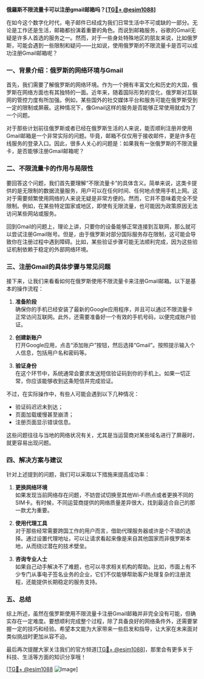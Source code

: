 **俄羅斯不限流量卡可以注册gmail邮箱吗？[[TG💪+ @esim1088](https://t.me/s/esim1088)]**

在如今这个数字化时代，电子邮件已经成为我们日常生活中不可或缺的一部分。无论是工作还是生活，邮箱都扮演着重要的角色。而说到邮箱服务，谷歌的Gmail无疑是许多人首选的服务之一。然而，对于一些身处特殊地区的朋友来说，比如俄罗斯，可能会遇到一些限制和疑问——比如说，使用俄罗斯的不限流量卡是否可以成功注册Gmail邮箱呢？

### 一、背景介绍：俄罗斯的网络环境与Gmail

首先，我们需要了解俄罗斯的网络环境。作为一个拥有丰富文化和历史的大国，俄罗斯在网络方面也有其独特的一面。近年来，随着国际形势的变化，俄罗斯对互联网的管控力度有所加强。例如，某些国外的社交媒体平台和服务可能在俄罗斯受到一定的限制或屏蔽。这种情况下，像Gmail这样的服务是否能够正常使用就成为了一个问题。

对于那些计划前往俄罗斯或者已经在俄罗斯生活的人来说，能否顺利注册并使用Gmail邮箱是一个非常实际的问题。毕竟，邮箱不仅仅用于接收邮件，更是许多在线服务的登录入口。因此，很多人关心的问题是：如果我有一张俄罗斯的不限流量卡，是否能够注册Gmail邮箱呢？

### 二、不限流量卡的作用与局限性

要回答这个问题，我们首先要理解“不限流量卡”的具体含义。简单来说，这类卡提供的是无限制的数据流量服务，用户可以在任何时间、任何地点使用手机上网。这对于需要频繁使用网络的人来说无疑是非常方便的。然而，它并不意味着完全不受限制。例如，在某些特定国家或地区，即使有无限流量，也可能因为政策原因无法访问某些网站或服务。

回到Gmail的问题上，理论上讲，只要你的设备能够正常连接到互联网，那么就可以尝试注册Gmail账号。但是，由于俄罗斯对部分国际服务存在限制，这可能会导致你在注册过程中遇到障碍。比如，某些验证步骤可能无法顺利完成，因为这些验证机制依赖于稳定的外部网络环境。

### 三、注册Gmail的具体步骤与常见问题

接下来，让我们来看看如何在俄罗斯使用不限流量卡来注册Gmail邮箱。以下是基本的操作流程：

1. **准备阶段**  
   确保你的手机已经安装了最新的Google应用程序，并且可以通过不限流量卡正常访问互联网。此外，还需要准备好一个有效的手机号码，以便完成账户验证。

2. **创建新账户**  
   打开Google应用，点击“添加账户”按钮，然后选择“Gmail”。按照提示输入个人信息，包括用户名和密码等。

3. **验证身份**  
   在这个环节中，系统通常会要求发送短信验证码到你的手机上。如果一切正常，你应该能够收到这条短信并完成验证。

不过，在实际操作中，有些人可能会遇到以下几种情况：
- 验证码迟迟未到达；
- 页面加载缓慢甚至崩溃；
- 注册页面显示错误信息。

这些问题往往与当地的网络状况有关，尤其是当运营商对某些域名进行了屏蔽时，就更容易出现问题。

### 四、解决方案与建议

针对上述提到的问题，我们可以采取以下措施来提高成功率：

1. **更换网络环境**  
   如果发现当前网络存在问题，不妨尝试切换至其他Wi-Fi热点或者更换不同的SIM卡。有时候，不同运营商提供的网络质量差异很大，找到最适合自己的那一款尤为重要。

2. **使用代理工具**  
   对于那些经常需要跨国工作的用户而言，借助代理服务器或许是个不错的选择。通过设置代理地址，可以让请求看起来像是来自其他国家而非俄罗斯本地，从而绕过潜在的技术壁垒。

3. **咨询专业人士**  
   如果自己动手解决不了难题，也可以寻求相关机构的帮助。比如，市面上有不少专门从事电子签名业务的企业，它们不仅能够帮助客户处理复杂的注册流程，还能提供长期稳定的服务支持。

### 五、总结

综上所述，虽然在俄罗斯使用不限流量卡注册Gmail邮箱并非完全没有可能，但确实存在一定难度。要想顺利完成整个过程，除了具备良好的网络条件外，还需要掌握一定的技巧和经验。希望本文能为大家带来一些启发和指导，让大家在未来面对类似挑战时更加从容不迫。

最后再次提醒大家关注我们的官方频道[[TG💪+ @esim1088](https://t.me/s/esim1088)]，那里会有更多关于科技、生活等方面的知识分享哦！

[[TG💪+ @esim1088](https://t.me/s/esim1088) ![Image](https://i.postimg.cc/4NQfJmqS/Snipaste-2025-05-13-00-14-12.png)]